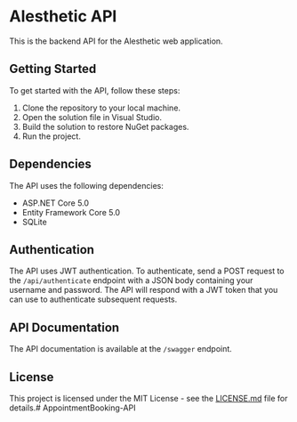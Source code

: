 # Alesthetic API

This is the backend API for the Alesthetic web application.

## Getting Started

To get started with the API, follow these steps:

1. Clone the repository to your local machine.
2. Open the solution file in Visual Studio.
3. Build the solution to restore NuGet packages.
4. Run the project.

## Dependencies

The API uses the following dependencies:

- ASP.NET Core 5.0
- Entity Framework Core 5.0
- SQLite

## Authentication

The API uses JWT authentication. To authenticate, send a POST request to the `/api/authenticate` endpoint with a JSON body containing your username and password. The API will respond with a JWT token that you can use to authenticate subsequent requests.

## API Documentation

The API documentation is available at the `/swagger` endpoint.

## License

This project is licensed under the MIT License - see the [LICENSE.md](LICENSE.md) file for details.# AppointmentBooking-API

